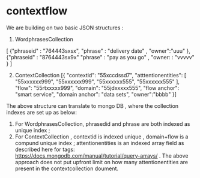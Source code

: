 # contextflow

We are building on two basic JSON structures :

1. WordphrasesCollection 

[
{"phraseid" : "764443sxsx",
 "phrase" : "delivery date" ,
 "owner":"uuu"
},
{"phraseid" : "8764443sx9x"
 "phrase" : "pay as you go" ,
 "owner: : "vvvvv"
} 
]

2. ContextCollection  [{
	"contextid": "55xccdssd7",
	"atttentionentities": [
		"55xxxxxx999", "55xxxxxx999", "55xxxxxx555", "55xxxxxx555"
	],
	"flow": "55rtxxxxx999",
	"domain": "55jdxxxxx555",
	"flow anchor": "smart service",
	"domain anchor": "data sets",
	"owner":"bbbb"
}]


The above structure can translate to mongo DB , where the collection indexes are set up as below:

1. For WordphrasesCollection, phrasedid and phrase are both indexed as unique index ; 
2. For ContextCollection , contextid is indexed unique , domain+flow is a compund unique index ; attentionentities is an indexed array field as described here for tags: https://docs.mongodb.com/manual/tutorial/query-arrays/ . The above approach does not put upfront limit on how many attentionentities are present in the contextcollection doument.

